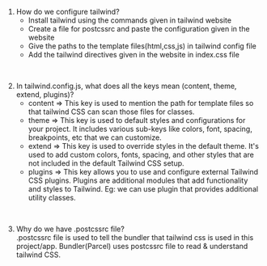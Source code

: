 1. How do we configure tailwind?  
   - Install tailwind using the commands given in tailwind website  
   - Create a file for postcssrc and paste the configuration given in the website  
   - Give the paths to the template files(html,css,js) in tailwind config file  
   - Add the tailwind directives given in the website in index.css file
     
  <br/>
  
2. In tailwind.config.js, what does all the keys mean (content, theme, extend, plugins)?  
   - content => This key is used to mention the path for template files so that tailwind CSS can scan those files for classes.  
   - theme => This key is used to default styles and configurations for your project. It includes various sub-keys like colors, font, spacing, breakpoints, etc that we can customize.  
   - extend => This key is used to override styles in the default theme. It's used to add custom colors, fonts, spacing, and other styles that are not included in the default Tailwind CSS setup.  
   - plugins => This key allows you to use and configure external Tailwind CSS plugins. Plugins are additional modules that add functionality and styles to Tailwind. Eg: we can use plugin that provides additional                    utility classes.  

  <br/>

3. Why do we have .postcssrc file?  
   .postcssrc file is used to tell the bundler that tailwind css is used in this project/app. Bundler(Parcel) uses postcssrc file to read & understand tailwind CSS.  

